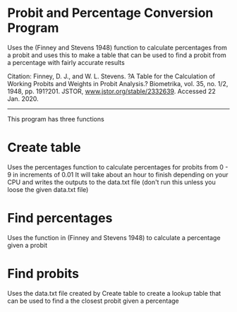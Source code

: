 # Probit and Percentage Conversion Program
Uses the (Finney and Stevens 1948) function to calculate percentages from a probit and uses this to make a table that can be used to find a probit from a percentage with fairly accurate results

Citation: Finney, D. J., and W. L. Stevens. ?A Table for the Calculation of Working Probits and Weights in Probit Analysis.? Biometrika, vol. 35, no. 1/2, 1948, pp. 191?201. JSTOR, www.jstor.org/stable/2332639. Accessed 22 Jan. 2020.

------------------------------------------------------------------------------------------------------------------------------------------

This program has three functions
# Create table
Uses the percentages function to calculate percentages for probits from 0 - 9 in increments of 0.01
It will take about an hour to finish depending on your CPU and writes the outputs to the data.txt file (don't run this unless you loose the given data.txt file)

# Find percentages
Uses the function in (Finney and Stevens 1948) to calculate a percentage given a probit

# Find probits
Uses the data.txt file created by Create table to create a lookup table that can be used to find a the closest probit given a percentage
